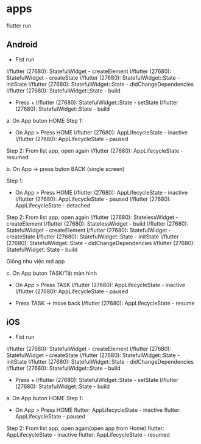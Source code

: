 # apps

flutter run 

## Android 

- Fist run 

I/flutter (27680): StatefulWidget - createElement
I/flutter (27680): StatefulWidget - createState
I/flutter (27680): StatefulWidget::State - initState
I/flutter (27680): StatefulWidget::State - didChangeDependencies
I/flutter (27680): StatefulWidget::State - build

- Press + 
I/flutter (27680): StatefulWidget::State - setState
I/flutter (27680): StatefulWidget::State - build

a. On App buton HOME
Step 1:
- On App > Press HOME
I/flutter (27680): AppLifecycleState - inactive
I/flutter (27680): AppLifecycleState - paused

Step 2: From list app, open again
I/flutter (27680): AppLifecycleState - resumed

b. On App -> press buton BACK (single screen) 

Step 1:
- On App > Press HOME
I/flutter (27680): AppLifecycleState - inactive
I/flutter (27680): AppLifecycleState - paused
I/flutter (27680): AppLifecycleState - detached


Step 2: From list app, open again 
I/flutter (27680): StatelessWidget - createElement
I/flutter (27680): StatelessWidget - build
I/flutter (27680): StatefulWidget - createElement
I/flutter (27680): StatefulWidget - createState
I/flutter (27680): StatefulWidget::State - initState
I/flutter (27680): StatefulWidget::State - didChangeDependencies
I/flutter (27680): StatefulWidget::State - build

Giống như việc mở app


c. On App buton TASK/Tắt màn hình
- On App > Press TASK 
I/flutter (27680): AppLifecycleState - inactive
I/flutter (27680): AppLifecycleState - paused

- Press TASK -> move back 
I/flutter (27680): AppLifecycleState - resume



## iOS 

- Fist run 

I/flutter (27680): StatefulWidget - createElement
I/flutter (27680): StatefulWidget - createState
I/flutter (27680): StatefulWidget::State - initState
I/flutter (27680): StatefulWidget::State - didChangeDependencies
I/flutter (27680): StatefulWidget::State - build

- Press + 
I/flutter (27680): StatefulWidget::State - setState
I/flutter (27680): StatefulWidget::State - build

a. On App buton HOME
Step 1:
- On App > Press HOME
flutter: AppLifecycleState - inactive
flutter: AppLifecycleState - paused

Step 2: From list app, open again(open app from Home)
flutter: AppLifecycleState - inactive
flutter: AppLifecycleState - resumed

